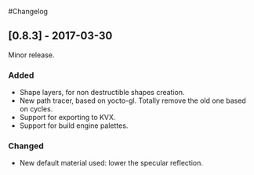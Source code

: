 #Changelog

## [0.8.3] - 2017-03-30

Minor release.

### Added
- Shape layers, for non destructible shapes creation.
- New path tracer, based on yocto-gl.  Totally remove the old one based on
  cycles.
- Support for exporting to KVX.
- Support for build engine palettes.

### Changed
- New default material used: lower the specular reflection.
